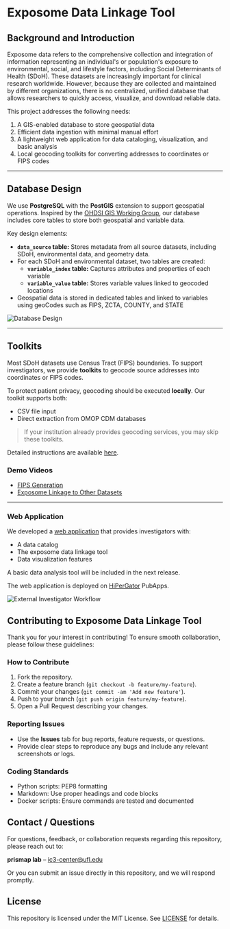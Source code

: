 # Exposome Data Linkage Tool

## Background and Introduction

Exposome data refers to the comprehensive collection and integration of information representing an individual's or population's exposure to environmental, social, and lifestyle factors, including Social Determinants of Health (SDoH). These datasets are increasingly important for clinical research worldwide. However, because they are collected and maintained by different organizations, there is no centralized, unified database that allows researchers to quickly access, visualize, and download reliable data.

This project addresses the following needs:

1. A GIS-enabled database to store geospatial data  
2. Efficient data ingestion with minimal manual effort  
3. A lightweight web application for data cataloging, visualization, and basic analysis  
4. Local geocoding toolkits for converting addresses to coordinates or FIPS codes  

---

## Database Design

We use **PostgreSQL** with the **PostGIS** extension to support geospatial operations. Inspired by the [OHDSI GIS Working Group](https://github.com/OHDSI/GIS), our database includes core tables to store both geospatial and variable data.  

Key design elements:

* **`data_source` table:** Stores metadata from all source datasets, including SDoH, environmental data, and geometry data.  
* For each SDoH and environmental dataset, two tables are created:  
  - **`variable_index` table:** Captures attributes and properties of each variable  
  - **`variable_value` table:** Stores variable values linked to geocoded locations  
* Geospatial data is stored in dedicated tables and linked to variables using geoCodes such as FIPS, ZCTA, COUNTY, and STATE  

![Database Design](./assets/Database%20design.png)

---

## Toolkits

Most SDoH datasets use Census Tract (FIPS) boundaries. To support investigators, we provide **toolkits** to geocode source addresses into coordinates or FIPS codes.  

To protect patient privacy, geocoding should be executed **locally**. Our toolkit supports both:

- CSV file input  
- Direct extraction from OMOP CDM databases  

> If your institution already provides geocoding services, you may skip these toolkits.

Detailed instructions are available [here](https://github.com/bihorac-LAB/Exposome/blob/main/Tools/doc/UserManual.md).

### Demo Videos
- [FIPS Generation](https://www.loom.com/share/603607c1365342cb9fb2303566f529cc?sid=81cab3db-8189-4ad4-b1fd-baca7a73bf25)  
- [Exposome Linkage to Other Datasets](https://www.loom.com/share/bc4097b0d3db4f8f9132a06a49c17e71?sid=ad9671c1-6535-4bc9-b893-7e917efbcf75)

---

### Web Application

We developed a [web application](https://exposome.rc.ufl.edu/) that provides investigators with:

- A data catalog  
- The exposome data linkage tool  
- Data visualization features  

A basic data analysis tool will be included in the next release.  

The web application is deployed on [HiPerGator](https://www.rc.ufl.edu/about/hipergator/) PubApps.  

![External Investigator Workflow](./assets/External%20investigator%20workflow.png)

## Contributing to Exposome Data Linkage Tool

Thank you for your interest in contributing! To ensure smooth collaboration, please follow these guidelines:

### How to Contribute
1. Fork the repository.
2. Create a feature branch (`git checkout -b feature/my-feature`).
3. Commit your changes (`git commit -am 'Add new feature'`).
4. Push to your branch (`git push origin feature/my-feature`).
5. Open a Pull Request describing your changes.

### Reporting Issues
- Use the **Issues** tab for bug reports, feature requests, or questions.
- Provide clear steps to reproduce any bugs and include any relevant screenshots or logs.

### Coding Standards
- Python scripts: PEP8 formatting
- Markdown: Use proper headings and code blocks
- Docker scripts: Ensure commands are tested and documented


## Contact / Questions

For questions, feedback, or collaboration requests regarding this repository, please reach out to:

**prismap lab** – [ic3-center@ufl.edu](mailto:ic3-center@ufl.edu)  

Or you can submit an issue directly in this repository, and we will respond promptly.

## License

This repository is licensed under the MIT License. See [LICENSE](LICENSE) for details.
